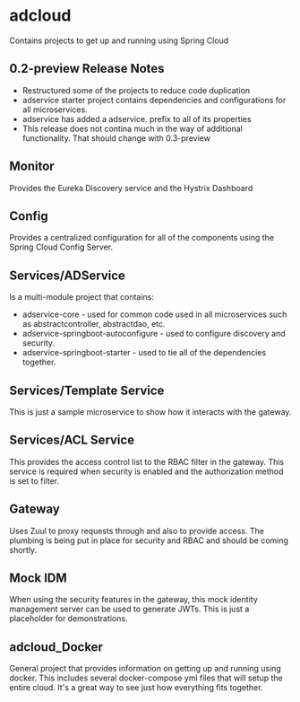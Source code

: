 # adcloud
Contains projects to get up and running using Spring Cloud

## 0.2-preview Release Notes
* Restructured some of the projects to reduce code duplication
* adservice starter project contains dependencies and configurations for all microservices.
* adservice has added a adservice. prefix to all of its properties
* This release does not contina much in the way of additional functionality. That should change with 0.3-preview

## Monitor
Provides the Eureka Discovery service and the Hystrix Dashboard

## Config
Provides a centralized configuration for all of the components using the Spring Cloud Config Server.

## Services/ADService
Is a multi-module project that contains:
* adservice-core - used for common code used in all microservices such as abstractcontroller, abstractdao, etc.
* adservice-springboot-autoconfigure - used to configure discovery and security.
* adservice-springboot-starter - used to tie all of the dependencies together.

## Services/Template Service
This is just a sample microservice to show how it interacts with the gateway.

## Services/ACL Service
This provides the access control list to the RBAC filter in the gateway. This service is required when security is enabled and the authorization method is set to filter.

## Gateway
Uses Zuul to proxy requests through and also to provide access. The plumbing is being put in place for security and RBAC and should be coming shortly.

## Mock IDM
When using the security features in the gateway, this mock identity management server can be used to generate JWTs. This is just a placeholder for demonstrations.

## adcloud_Docker
General project that provides information on getting up and running using docker. This includes several docker-compose yml files that will setup the entire cloud. It's a great way to see just how everything fits together.

